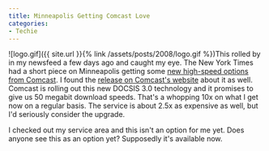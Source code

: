```yaml
---
title: Minneapolis Getting Comcast Love
categories:
- Techie
---
```


![logo.gif]({{ site.url }}{% link /assets/posts/2008/logo.gif %})This rolled by in my newsfeed a few days ago and caught my eye. The New York Times had a short piece on Minneapolis getting some [new high-speed options from Comcast](http://bits.blogs.nytimes.com/2008/04/02/comcast-to-bring-speedier-internet-to-st-paul/). I found the [release on Comcast's website](http://www.comcast.com/About/PressRelease/PressReleaseDetail.ashx?PRID=741) about it as well.
Comcast is rolling out this new DOCSIS 3.0 technology and it promises to give us 50 megabit download speeds. That's a whopping 10x on what I get now on a regular basis. The service is about 2.5x as expensive as well, but I'd seriously consider the upgrade.

I checked out my service area and this isn't an option for me yet. Does anyone see this as an option yet? Supposedly it's available now.
